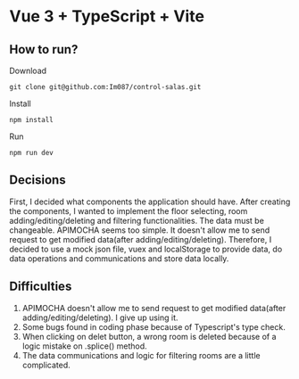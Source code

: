 # Vue 3 + TypeScript + Vite

## How to run?

Download
```
git clone git@github.com:Im087/control-salas.git
```

Install
```
npm install
```

Run
```
npm run dev
```

## Decisions
First, I decided what components the application should have. After creating the components, I wanted to implement the floor selecting, room adding/editing/deleting and filtering functionalities. The data must be changeable. APIMOCHA seems too simple. It doesn't allow me to send request to get modified data(after adding/editing/deleting). Therefore, I decided to use a mock json file, vuex and localStorage to provide data, do data operations and communications and store data locally.

## Difficulties
1. APIMOCHA doesn't allow me to send request to get modified data(after adding/editing/deleting). I give up using it.
2. Some bugs found in coding phase because of Typescript's type check.
3. When clicking on delet button, a wrong room is deleted because of a logic mistake on .splice() method.
4. The data communications and logic for filtering rooms are a little complicated.
